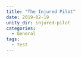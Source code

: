 ```yaml
---
title: "The Injured Pilot"
date: 2019-02-19
unity_dir: injured-pilot
categories:
  - General
tags:
  - test
---
```

